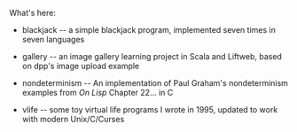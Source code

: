 What's here:

* blackjack -- a simple blackjack program, implemented seven times in seven languages 

* gallery -- an image gallery learning project in Scala and Liftweb, based on dpp's image upload example

* nondeterminism -- An implementation of Paul Graham's nondeterminism examples from _On Lisp_ Chapter 22... in C

* vlife -- some toy virtual life programs I wrote in 1995, updated to work with modern Unix/C/Curses
